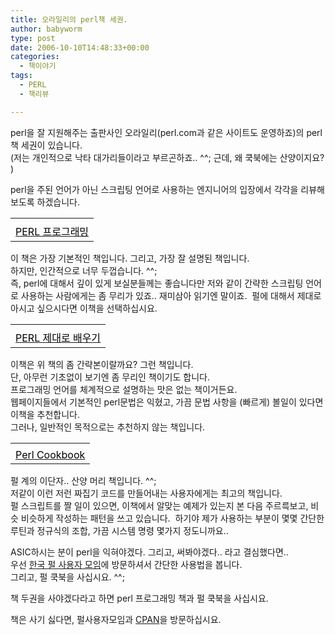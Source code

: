 ```yaml
---
title: 오라일리의 perl책 세권.
author: babyworm
type: post
date: 2006-10-10T14:48:33+00:00
categories:
  - 책이야기
tags:
  - PERL
  - 책리뷰

---
```

perl을 잘 지원해주는 출판사인 오라일리(perl.com과 같은 사이트도 운영하죠)의 perl책 세권이 있습니다.&nbsp;  
(저는 개인적으로 낙타 대가리들이라고 부르곤하죠.. ^^; 근데, 왜 쿡북에는 산양이지요? )

perl을 주된 언어가 아닌 스크립팅 언어로 사용하는 엔지니어의 입장에서 각각을 리뷰해보도록 하겠습니다.

<table>
  <tr>
    <td>
      <a href="http://www.aladdin.co.kr/shop/wproduct.aspx?ISBN=8979140266&ttbkey=ttbbabyworm2309001&copyPaper=1"><img decoding="async" alt="" src="https://i0.wp.com/image.aladdin.co.kr/coveretc/book/coversum/8979140266_1.jpg?w=625" border="0" data-recalc-dims="1" /></a>
    </td>
  </tr>
  
  <tr>
    <td style="vertical-align: top" align="middle">
      <a class="aladdin_title" href="http://www.aladdin.co.kr/shop/wproduct.aspx?ISBN=8979140266&ttbkey=ttbbabyworm2309001&copyPaper=1"><font color="#000000">PERL 프로그래밍</font></a>
    </td>
  </tr>
</table>

이 책은 가장 기본적인 책입니다. 그리고, 가장 잘 설명된 책입니다.  
하지만, 인간적으로 너무 두껍습니다. ^^;  
즉, perl에 대해서 깊이 있게 보실분들께는 좋습니다만 저와 같이 간략한 스크립팅 언어로 사용하는 사람에게는 좀 무리가 있죠.. 재미삼아 읽기엔 말이죠.&nbsp; 펄에 대해서 제대로 아시고 싶으시다면 이책을 선택하십시요.

<table>
  <tr>
    <td>
      <a href="http://www.aladdin.co.kr/shop/wproduct.aspx?ISBN=8979140460&ttbkey=ttbbabyworm2309001&copyPaper=1"><img decoding="async" alt="" src="https://i0.wp.com/image.aladdin.co.kr/coveretc/book/coversum/8979140460_1.jpg?w=625" border="0" data-recalc-dims="1" /></a>
    </td>
  </tr>
  
  <tr>
    <td style="vertical-align: top" align="middle">
      <a class="aladdin_title" href="http://www.aladdin.co.kr/shop/wproduct.aspx?ISBN=8979140460&ttbkey=ttbbabyworm2309001&copyPaper=1"><font color="#000000">PERL 제대로 배우기</font></a>
    </td>
  </tr>
</table>

이책은 위 책의 좀 간략본이랄까요? 그런 책입니다.  
단, 아무런 기초없이 보기엔 좀 무리인 책이기도 합니다.  
프로그래밍 언어를 체계적으로 설명하는 맛은 없는 책이거든요.  
웹페이지들에서 기본적인 perl문법은 익혔고, 가끔 문법 사항을 (빠르게) 볼일이 있다면 이책을 추천합니다.  
그러나, 일반적인 목적으로는 추천하지 않는 책입니다. 

<table>
  <tr>
    <td>
      <a href="http://www.aladdin.co.kr/shop/wproduct.aspx?ISBN=8979140819&ttbkey=ttbbabyworm2309001&copyPaper=1"><img decoding="async" alt="" src="https://i0.wp.com/image.aladdin.co.kr/coveretc/book/coversum/8979140819_1.jpg?w=625" border="0" data-recalc-dims="1" /></a>
    </td>
  </tr>
  
  <tr>
    <td style="vertical-align: top" align="middle">
      <a class="aladdin_title" href="http://www.aladdin.co.kr/shop/wproduct.aspx?ISBN=8979140819&ttbkey=ttbbabyworm2309001&copyPaper=1"><font color="#000000">Perl Cookbook</font></a>
    </td>
  </tr>
</table>

펄 계의 이단자.. 산양 머리 책입니다. ^^;  
저같이 이런 저런 짜집기 코드를 만들어내는 사용자에게는 최고의 책입니다.  
펄 스크립트를 짤 일이 있으면, 이책에서 알맞는 예제가 있는지 본 다음 주르륵보고, 비슷 비슷하게 작성하는 패턴을 쓰고 있습니다.&nbsp; 하기야 제가 사용하는 부분이 몇몇 간단한 루틴과 정규식의 조합, 가끔 시스템 명령 몇가지 정도니까요..

ASIC하시는 분이 perl을 익혀야겠다. 그리고, 써봐야겠다.. 라고 결심했다면..  
우선 [한국 펄 사용자 모임][1]에 방문하셔서 간단한 사용법을 봅니다.  
그리고, 펄 쿡북을 사십시요. ^^;

책 두권을 사야겠다라고 하면 perl 프로그래밍 책과 펄 쿡북을 사십시요. 

책은 사기 싫다면, 펄사용자모임과 [CPAN][1]을 방문하십시요.

 [1]: http://www.perl.or.kr/
